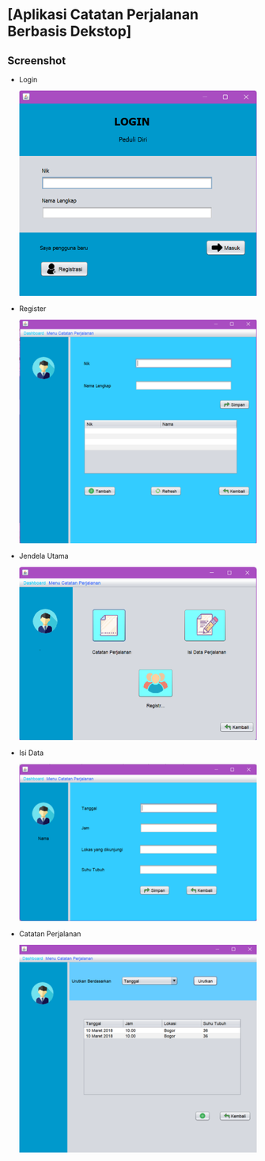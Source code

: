 # [Aplikasi Catatan Perjalanan Berbasis Dekstop]

## Screenshot
 
  - Login
  
    ![](./ss/login.png)

  - Register
  
    ![](./ss/register.png)
    
  - Jendela Utama
  
    ![](./ss/jendela-utama.png)
    
  - Isi Data
  
    ![](./ss/isi-data.png)

  - Catatan Perjalanan
  
    ![](./ss/catatan-perjalanan.png)

